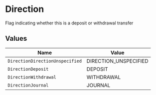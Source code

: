 # Direction

Flag indicating whether this is a deposit or withdrawal transfer


## Values

| Name                            | Value                           |
| ------------------------------- | ------------------------------- |
| `DirectionDirectionUnspecified` | DIRECTION_UNSPECIFIED           |
| `DirectionDeposit`              | DEPOSIT                         |
| `DirectionWithdrawal`           | WITHDRAWAL                      |
| `DirectionJournal`              | JOURNAL                         |